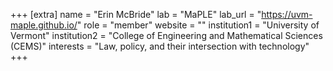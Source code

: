 +++
[extra]
name = "Erin McBride"
lab = "MaPLE"
lab_url = "https://uvm-maple.github.io/"
role = "member"
website = ""
institution1 = "University of Vermont"
institution2 = "College of Engineering and Mathematical Sciences (CEMS)"
interests = "Law, policy, and their intersection with technology"
+++